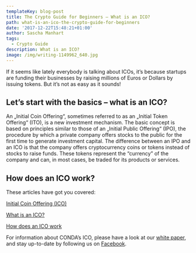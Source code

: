 ```yaml
---
templateKey: blog-post
title: The Crypto Guide for Beginners – What is an ICO?
path: what-is-an-ico-the-crypto-guide-for-beginners
date: '2017-12-22T15:48:21+01:00'
author: Sascha Manhart
tags:
  - Crypto Guide
description: What is an ICO?
image: /img/writing-1149962_640.jpg
---
```

If it seems like lately everybody is talking about ICOs, it’s because startups are funding their businesses by raising millions of Euros or Dollars by issuing tokens. But it’s not as easy as it sounds!

## Let’s start with the basics – what is an ICO?

An „Initial Coin Offering“, sometimes referred to as an „Initial Token Offering“ (ITO), is a new investment mechanism. The basic concept is based on principles similar to those of an „Initial Public Offering“ (IPO), the procedure by which a private company offers stocks to the public for the first time to generate investment capital. The difference between an IPO and an ICO is that the company offers cryptocurrency coins or tokens instead of stocks to raise funds. These tokens represent the “currency” of the company and can, in most cases, be traded for its products or services.

## How does an ICO work?

These articles have got you covered:

[Initial Coin Offering (ICO)
](https://www.investopedia.com/terms/i/initial-coin-offering-ico.asp)

[What is an ICO?
](https://bitcoinmagazine.com/guides/what-ico)

[How does an ICO work
](https://www.cryptocompare.com/coins/guides/how-does-an-ico-work/)

For information about CONDA’s ICO, please have a look at our [white paper](https://ico.conda.online/img/conda-white-paper.pdf), and stay up-to-date by following us on [Facebook](https://www.facebook.com/crwdnetwork/).
